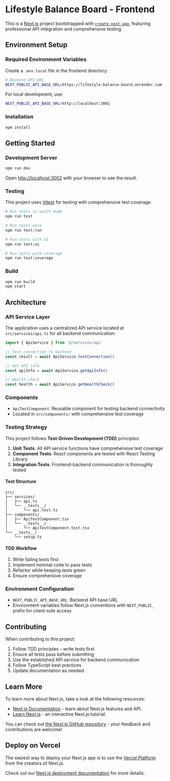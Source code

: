 # Lifestyle Balance Board - Frontend

This is a [Next.js](https://nextjs.org) project bootstrapped with [`create-next-app`](https://nextjs.org/docs/app/api-reference/cli/create-next-app), featuring professional API integration and comprehensive testing.

## Environment Setup

### Required Environment Variables

Create a `.env.local` file in the frontend directory:

```bash
# Backend API URL
NEXT_PUBLIC_API_BASE_URL=https://lifestyle-balance-board.onrender.com
```

For local development, use:
```bash
NEXT_PUBLIC_API_BASE_URL=http://localhost:3001
```

### Installation

```bash
npm install
```

## Getting Started

### Development Server

```bash
npm run dev
```

Open [http://localhost:3002](http://localhost:3002) with your browser to see the result.

### Testing

This project uses [Vitest](https://vitest.dev/) for testing with comprehensive test coverage:

```bash
# Run tests in watch mode
npm run test

# Run tests once
npm run test:run

# Run tests with UI
npm run test:ui

# Run tests with coverage
npm run test:coverage
```

### Build

```bash
npm run build
npm start
```

## Architecture

### API Service Layer

The application uses a centralized API service located at `src/services/api.ts` for all backend communication:

```typescript
import { ApiService } from '@/services/api'

// Test connection to backend
const result = await ApiService.testConnection()

// Get API info
const apiInfo = await ApiService.getApiInfo()

// Health check
const health = await ApiService.getHealthCheck()
```

### Components

- `ApiTestComponent`: Reusable component for testing backend connectivity
- Located in `src/components/` with comprehensive test coverage

### Testing Strategy

This project follows **Test-Driven Development (TDD)** principles:

1. **Unit Tests**: All API service functions have comprehensive test coverage
2. **Component Tests**: React components are tested with React Testing Library
3. **Integration Tests**: Frontend-backend communication is thoroughly tested

#### Test Structure

```
src/
├── services/
│   ├── api.ts
│   └── __tests__/
│       └── api.test.ts
├── components/
│   ├── ApiTestComponent.tsx
│   └── __tests__/
│       └── ApiTestComponent.test.tsx
└── __tests__/
    └── setup.ts
```

#### TDD Workflow

1. Write failing tests first
2. Implement minimal code to pass tests
3. Refactor while keeping tests green
4. Ensure comprehensive coverage

### Environment Configuration

- `NEXT_PUBLIC_API_BASE_URL`: Backend API base URL
- Environment variables follow Next.js conventions with `NEXT_PUBLIC_` prefix for client-side access

## Contributing

When contributing to this project:

1. Follow TDD principles - write tests first
2. Ensure all tests pass before submitting
3. Use the established API service for backend communication
4. Follow TypeScript best practices
5. Update documentation as needed

## Learn More

To learn more about Next.js, take a look at the following resources:

- [Next.js Documentation](https://nextjs.org/docs) - learn about Next.js features and API.
- [Learn Next.js](https://nextjs.org/learn) - an interactive Next.js tutorial.

You can check out [the Next.js GitHub repository](https://github.com/vercel/next.js) - your feedback and contributions are welcome!

## Deploy on Vercel

The easiest way to deploy your Next.js app is to use the [Vercel Platform](https://vercel.com/new?utm_medium=default-template&filter=next.js&utm_source=create-next-app&utm_campaign=create-next-app-readme) from the creators of Next.js.

Check out our [Next.js deployment documentation](https://nextjs.org/docs/app/building-your-application/deploying) for more details.
